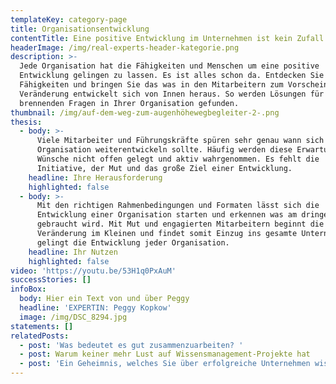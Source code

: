 ```yaml
---
templateKey: category-page
title: Organisationsentwicklung
contentTitle: Eine positive Entwicklung im Unternehmen ist kein Zufall
headerImage: /img/real-experts-header-kategorie.png
description: >-
  Jede Organisation hat die Fähigkeiten und Menschen um eine positive
  Entwicklung gelingen zu lassen. Es ist alles schon da. Entdecken Sie diese
  Fähigkeiten und bringen Sie das was in den Mitarbeitern zum Vorscheinen. Die
  Veränderung entwickelt sich von Innen heraus. So werden Lösungen für die
  brennenden Fragen in Ihrer Organisation gefunden. 
thumbnail: /img/auf-dem-weg-zum-augenhöhewegbegleiter-2-.png
thesis:
  - body: >-
      Viele Mitarbeiter und Führungskräfte spüren sehr genau wann sich eine
      Organisation weiterentwickeln sollte. Häufig werden diese Erwartungen und
      Wünsche nicht offen gelegt und aktiv wahrgenommen. Es fehlt die
      Initiative, der Mut und das große Ziel einer Entwicklung.
    headline: Ihre Herausforderung
    highlighted: false
  - body: >-
      Mit den richtigen Rahmenbedingungen und Formaten lässt sich die
      Entwicklung einer Organisation starten und erkennen was am dringendsten
      gebraucht wird. Mit Mut und engagierten Mitarbeitern beginnt die
      Veränderung im Kleinen und findet somit Einzug ins gesamte Unternehmen. So
      gelingt die Entwicklung jeder Organisation.
    headline: Ihr Nutzen
    highlighted: false
video: 'https://youtu.be/53H1q0PxAuM'
successStories: []
infoBox:
  body: Hier ein Text von und über Peggy
  headline: 'EXPERTIN: Peggy Kopkow'
  image: /img/DSC_8294.jpg
statements: []
relatedPosts:
  - post: 'Was bedeutet es gut zusammenzuarbeiten? '
  - post: Warum keiner mehr Lust auf Wissensmanagement-Projekte hat
  - post: 'Ein Geheimnis, welches Sie über erfolgreiche Unternehmen wissen sollten'
---
```


